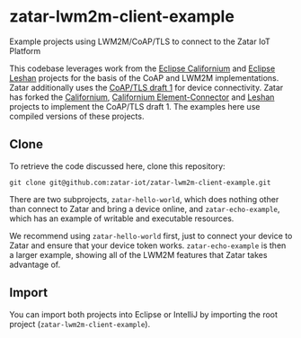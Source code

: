 # zatar-lwm2m-client-example
Example projects using LWM2M/CoAP/TLS to connect to the Zatar IoT Platform

This codebase leverages work from the [Eclipse Californium](https://github.com/eclipse/californium) and [Eclipse Leshan](https://github.com/eclipse/leshan) projects for the basis of the CoAP and LWM2M implementations.  Zatar additionally uses the [CoAP/TLS draft 1](https://github.com/hannestschofenig/tschofenig-ids/blob/master/coap-tcp-tls/draft-tschofenig-core-coap-tcp-tls-00.txt) for device connectivity.  Zatar has forked the [Californium](https://github.com/zatar-iot/californium), [Californium Element-Connector](https://github.com/zatar-iot/californium.element-connector) and [Leshan](https://github.com/zatar-iot/leshan) projects to implement the CoAP/TLS draft 1.  The examples here use compiled versions of these projects.

## Clone
To retrieve the code discussed here, clone this repository:
```
git clone git@github.com:zatar-iot/zatar-lwm2m-client-example.git
```

There are two subprojects, ```zatar-hello-world```, which does nothing other than connect to Zatar and bring a device online, and ```zatar-echo-example```, which has an example of writable and executable resources.

We recommend using ```zatar-hello-world``` first, just to connect your device to Zatar and ensure that your device token works. ```zatar-echo-example``` is then a larger example, showing all of the LWM2M features that Zatar takes advantage of.

## Import
You can import both projects into Eclipse or IntelliJ by importing the root project (```zatar-lwm2m-client-example```).
